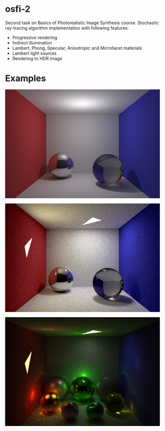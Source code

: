 osfi-2
======

Second task on Basics of Photorealistic Image Synthesis course. Stochastic ray-tracing algorithm implementation with following features:

* Progressive rendering
* Indirect illumination
* Lambert, Phong, Specular, Anisotropic and Microfacet materials
* Lambert light sources
* Rendering to HDR image


Examples
========

![Point light source](https://github.com/citxx/osfi-2/blob/master/examples/point-light-source.png)

![Simple scene](https://github.com/citxx/osfi-2/blob/master/examples/simple.png)

![Complex scene](https://github.com/citxx/osfi-2/blob/master/examples/complex.png)
